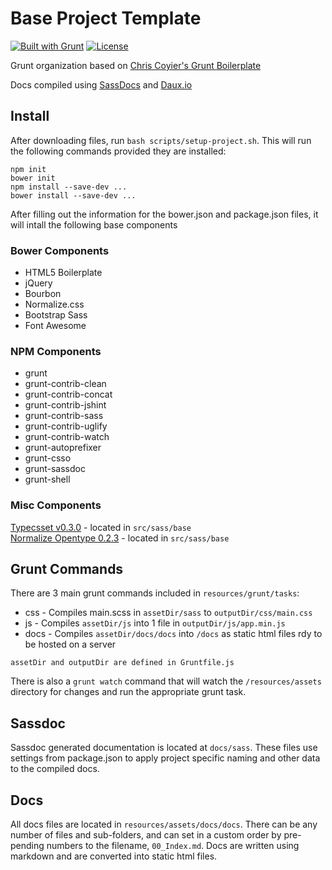 # Base Project Template
[![Built with Grunt](https://cdn.gruntjs.com/builtwith.png)](http://gruntjs.com/) [![License](http://b.repl.ca/v1/license-MIT-aacc22.png)]()

Grunt organization based on [Chris Coyier's Grunt Boilerplate](https://github.com/chriscoyier/My-Grunt-Boilerplate)

Docs compiled using [SassDocs](https://github.com/SassDoc/sassdoc) and [Daux.io](https://github.com/justinwalsh/daux.io)


##  Install
After downloading files, run `bash scripts/setup-project.sh`. This will run the following commands provided they are installed:

	npm init
	bower init
	npm install --save-dev ...
	bower install --save-dev ...

After filling out the information for the bower.json and package.json files, it will intall the following base components

###  Bower Components
* HTML5 Boilerplate
* jQuery
* Bourbon
* Normalize.css
* Bootstrap Sass
* Font Awesome

###  NPM Components
* grunt
* grunt-contrib-clean
* grunt-contrib-concat
* grunt-contrib-jshint
* grunt-contrib-sass
* grunt-contrib-uglify
* grunt-contrib-watch
* grunt-autoprefixer
* grunt-csso
* grunt-sassdoc
* grunt-shell


###  Misc Components
[Typecsset v0.3.0](https://github.com/csswizardry/typecsset) - located in `src/sass/base`<br>
[Normalize Opentype 0.2.3](https://github.com/kennethormandy/normalize-opentype.css) - located in `src/sass/base`<br>



##  Grunt Commands

There are 3 main grunt commands included in `resources/grunt/tasks`:

* css  - Compiles main.scss in `assetDir/sass` to `outputDir/css/main.css`
* js   - Compiles `assetDir/js` into 1 file in `outputDir/js/app.min.js`
* docs - Compiles `assetDir/docs/docs` into `/docs` as static html files rdy to be hosted on a server

`assetDir and outputDir are defined in Gruntfile.js`

There is also a `grunt watch` command that will watch the `/resources/assets` directory for changes and run the appropriate grunt task.




## Sassdoc
Sassdoc generated documentation is located at `docs/sass`.  These files use settings from package.json to apply project specific naming and other data to the compiled docs.


##  Docs
All docs files are located in `resources/assets/docs/docs`.  There can be any number of files and sub-folders, and can set in a custom order by pre-pending numbers to the filename, `00_Index.md`.  Docs are written using markdown and are converted into static html files.
